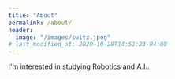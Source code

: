 ```yaml
---
title: "About"
permalink: /about/
header:
  image: "/images/switz.jpeg"
# last_modified_at: 2020-10-28T14:51:23-04:00
---
```


I'm interested in studying Robotics and A.I..
